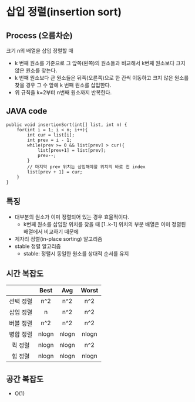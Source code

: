 # 삽입 정렬(insertion sort)

## Process (오름차순)
크기 n의 배열을 삽입 정렬할 때
- k 번째 원소를 기준으로 그 앞쪽(왼쪽)의 원소들과 비교해서 k번째 원소보다 크지 않은 원소를 찾는다.
- k 번째 원소보다 큰 원소들은 뒤쪽(오른쪽)으로 한 칸씩 이동하고 크지 않은 원소를 찾을 경우 그 수 앞에 k 번째 원소를 삽입한다.
- 위 규칙을 k=2부터 n번째 원소까지 반복한다.

## JAVA code
```
public void insertionSort(int[] list, int n) {
    for(int i = 1; i < n; i++){
        int cur = list[i];
        int prev = i - 1;
        while(prev >= 0 && list[prev] > cur){
            list[prev+1] = list[prev];
            prev--;
        }
        // 마지막 prev 위치는 삽입해야할 위치의 바로 전 index
        list[prev + 1] = cur;
    }
}
```

## 특징
- 대부분의 원소가 이미 정렬되어 있는 경우 효율적이다.
    - k번째 원소를 삽입할 위치를 찾을 때 [1..k-1] 위치의 부분 배열은 이미 정렬된 배열에서 비교하기 때문에 
- 제자리 정렬(in-place sorting) 알고리즘
- stable 정렬 알고리즘
    - stable: 정렬시 동일한 원소를 상대적 순서를 유지

## 시간 복잡도
||Best|Avg|Worst|
|:---:|:---:|:---:|:---:|
|선택 정렬|n^2|n^2|n^2|
|삽입 정렬|n|n^2|n^2|
|버블 정렬|n^2|n^2|n^2|
|병합 정렬|nlogn|nlogn|nlogn|
|퀵 정렬|nlogn|nlogn|n^2|
|힙 정렬|nlogn|nlogn|nlogn|

## 공간 복잡도
- O(1)